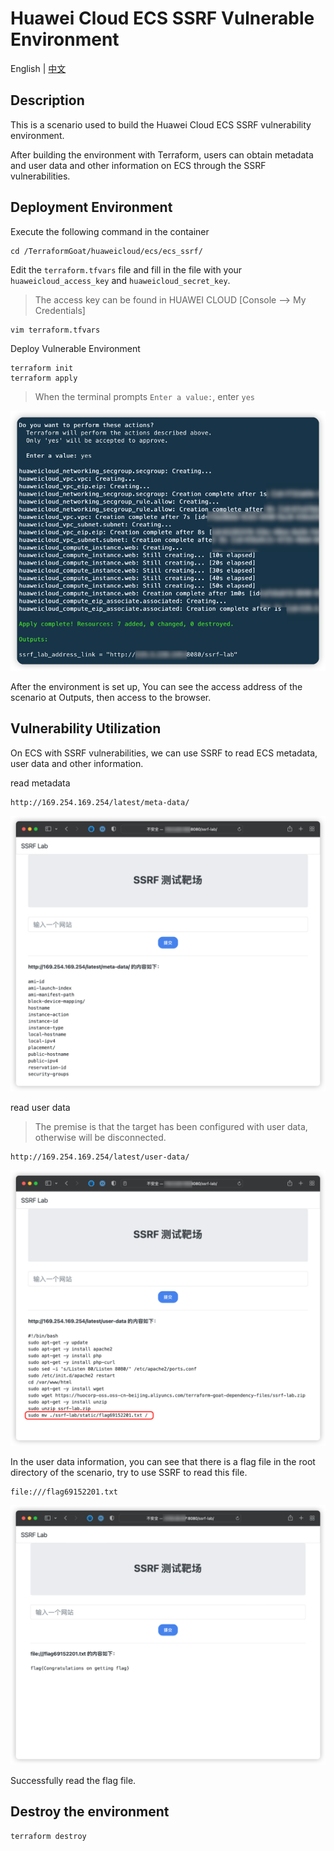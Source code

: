 # Huawei Cloud ECS SSRF Vulnerable Environment

English | [中文](./README_CN.md)

## Description

This is a scenario used to build the Huawei Cloud ECS SSRF vulnerability environment.

After building the environment with Terraform, users can obtain metadata and user data and other information on ECS through the SSRF vulnerabilities.

## Deployment Environment

Execute the following command in the container

```shell
cd /TerraformGoat/huaweicloud/ecs/ecs_ssrf/
```

Edit the `terraform.tfvars` file and fill in the file with your `huaweicloud_access_key` and `huaweicloud_secret_key`.

> The access key can be found in HUAWEI CLOUD [Console --> My Credentials]

```shell
vim terraform.tfvars
```

Deploy Vulnerable Environment

```shell
terraform init
terraform apply
```

> When the terminal prompts `Enter a value:`, enter `yes`

![img](../../../images/1652069131.png)

After the environment is set up, You can see the access address of the scenario at Outputs, then access to the browser.

## Vulnerability Utilization

On ECS with SSRF vulnerabilities, we can use SSRF to read ECS metadata, user data and other information.

read metadata

```shell
http://169.254.169.254/latest/meta-data/
```

![img](../../../images/1652069248.png)

read user data

> The premise is that the target has been configured with user data, otherwise will be disconnected.

```shell
http://169.254.169.254/latest/user-data/
```

![img](../../../images/1652069336.png)

In the user data information, you can see that there is a flag file in the root directory of the scenario, try to use SSRF to read this file.

```shell
file:///flag69152201.txt
```

![img](../../../images/1651825032.png)

Successfully read the flag file.

## Destroy the environment

```shell
terraform destroy
```
